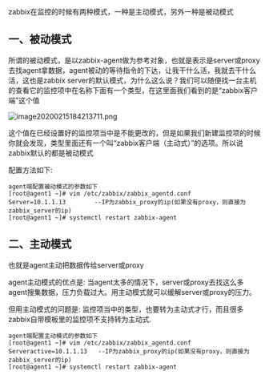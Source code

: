 zabbix在监控的时候有两种模式，一种是主动模式，另外一种是被动模式

## 一、被动模式

所谓的被动模式，是以zabbix-agent做为参考对象，也就是表示是server或proxy去找agent拿数据，agent被动的等待指令的下达，让我干什么活，我就去干什么活，这也是zabbix server的默认模式，为什么这么说？我们可以随便找一台主机的查看它的监控项中在名称下面有一个类型，在这里面我们看到的是“zabbix客户端”这个值

![image20200215184213711.png](https://www.zutuanxue.com:8000/static/media/images/2020/10/25/1603594519820.png)

这个值在已经设置好的监控项当中是不能更改的，但是如果我们新建监控项的时候你就会发现，类型里面还有一个叫“zabbix客户端（主动式）”的选项。所以说zabbix默认的都是被动模式

配置方法如下:

```
agent端配置被动模式的参数如下
[root@agent1 ~]# vim /etc/zabbix/zabbix_agentd.conf
Server=10.1.1.13		--IP为zabbix_proxy的ip(如果没有proxy，则直接为zabbix_server的ip)
[root@agent1 ~]# systemctl restart zabbix-agent
```

## 二、主动模式

也就是agent主动把数据传给server或proxy

agent主动模式的优点是: 当agent太多的情况下，server或proxy去找这么多agent搜集数据，压力负载过大。用主动模式就可以缓解server或proxy的压力。

但用主动模式的问题是: 监控项当中的类型，也要转为主动式才行，而且很多zabbix自带模板里的监控项不支持转为主动式.

```
agent端配置主动模式的参数如下
[root@agent1 ~]# vim /etc/zabbix/zabbix_agentd.conf
Serveractive=10.1.1.13	 --IP为zabbix_proxy的ip(如果没有proxy，则直接为zabbix_server的ip)
[root@agent1 ~]# systemctl restart zabbix-agent
```